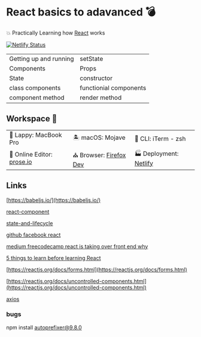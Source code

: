 # React basics to adavanced 💣
💥 Practically Learning how [React](https://reactjs.org/docs/getting-started.html) works

[![Netlify Status](https://api.netlify.com/api/v1/badges/caab6502-0e83-46ba-b7a9-c6c18cd62f94/deploy-status)](https://app.netlify.com/sites/learning-react-basics-advanced/deploys)

|                  |         |
|-----------------------|----|
|Getting up and running | setState |
|Components| Props |
|State| constructor|
|class components | functionial components |
|component method | render method |


## Workspace 🎁 

|                       |    |    | 
|-----------------------|----|----|
| 👜 Lappy: MacBook Pro | 🏝️ macOS: Mojave | 🐚 CLI: iTerm - zsh | 📓 Editor: MScode  |
📔 Online Editor: [prose.io](http://prose.io/) | ⛪ Browser: [Firefox Dev](https://www.mozilla.org/en-US/firefox/developer/) | 🏭 Deployment: [Netlify](https://www.netlify.com/)  |       


## Links
[https://babeljs.io/](https://babeljs.io/)

[react-component](https://reactjs.org/docs/react-component.html)

[state-and-lifecycle](https://reactjs.org/docs/state-and-lifecycle.html)

[github facebook react](https://github.com/facebook/react/)

[medium freecodecamp react is taking over front end why](https://medium.freecodecamp.org/yes-react-is-taking-over-front-end-development-the-question-is-why-40837af8ab76)

[5 things to learn before learning React](https://www.oreilly.com/content/5-things-to-learn-before-learning-react/)

[https://reactjs.org/docs/forms.html](https://reactjs.org/docs/forms.html)

[https://reactjs.org/docs/uncontrolled-components.html](https://reactjs.org/docs/uncontrolled-components.html)

[axios](https://github.com/axios/axios)


### bugs

npm install autoprefixer@9.8.0

